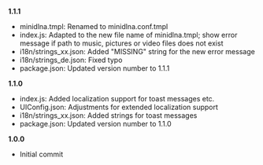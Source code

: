 **1.1.1**

* minidlna.tmpl: Renamed to minidlna.conf.tmpl
* index.js: Adapted to the new file name of minidlna.tmpl; show error message if path to music, pictures or video files does not exist
* i18n/strings_xx.json: Added "MISSING" string for the new error message
* i18n/strings_de.json: Fixed typo
* package.json: Updated version number to 1.1.1

**1.1.0**

* index.js: Added localization support for toast messages etc.
* UIConfig.json: Adjustments for extended localization support
* i18n/strings_xx.json: Added strings for toast messages
* package.json: Updated version number to 1.1.0


**1.0.0**

* Initial commit
